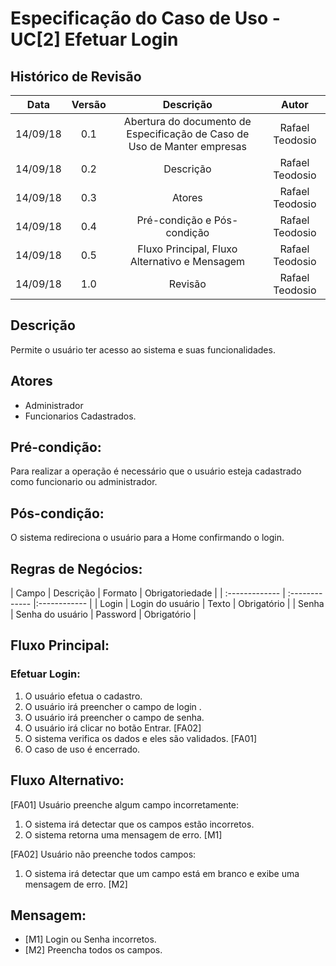 # Especificação do Caso de Uso - UC[2] Efetuar Login

## Histórico de Revisão
| Data | Versão | Descrição | Autor |
|:----:|:------:|:---------:|:-----:|
| 14/09/18 | 0.1 | Abertura do documento de Especificação de Caso de Uso de Manter empresas | Rafael Teodosio |
| 14/09/18 | 0.2 | Descrição | Rafael Teodosio |
| 14/09/18 | 0.3 | Atores | Rafael Teodosio |
| 14/09/18 | 0.4 | Pré-condição e Pós-condição | Rafael Teodosio |
| 14/09/18 | 0.5 | Fluxo Principal, Fluxo Alternativo e Mensagem | Rafael Teodosio |
| 14/09/18 | 1.0 | Revisão | Rafael Teodosio |

## Descrição
Permite o usuário ter acesso ao sistema e suas funcionalidades.

## Atores
  * Administrador
  * Funcionarios Cadastrados.

## Pré-condição:
Para realizar a operação é necessário que o usuário esteja cadastrado como funcionario ou administrador.

## Pós-condição:

O sistema redireciona o usuário para a Home confirmando o login.

## Regras de Negócios:

| Campo | Descrição     | Formato | Obrigatoriedade |
| :------------- | :------------- |:------------ |
| Login       | Login do usuário       | Texto |  Obrigatório |
| Senha       | Senha do usuário       | Password | Obrigatório |

## Fluxo Principal:

### Efetuar Login:
  1. O usuário efetua o cadastro.
  2. O usuário irá preencher o campo de login .
  3. O usuário irá preencher o campo de senha.
  4. O usuário irá clicar no botão Entrar. [FA02]
  5. O sistema verifica os dados e eles são validados. [FA01]
  6. O caso de uso é encerrado.


## Fluxo Alternativo:

[FA01] Usuário preenche algum campo incorretamente:
  1. O sistema irá detectar que os campos estão incorretos.
  2. O sistema retorna uma mensagem de erro.  [M1]

[FA02] Usuário não preenche todos campos:
  1. O sistema irá detectar que um campo está em branco e exibe uma mensagem de erro. [M2]

## Mensagem:
  * [M1] Login ou Senha incorretos.
  * [M2] Preencha todos os campos.
